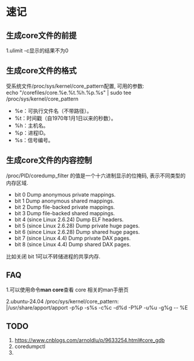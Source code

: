 # 速记  

## 生成core文件的前提  
1.ulimit -c显示的结果不为0  

## 生成core文件的格式  
受系统文件/proc/sys/kernel/core_pattern配置, 可用的参数:  
echo "/corefiles/core.%e.%t.%h.%p.%s" | sudo tee /proc/sys/kernel/core_pattern  

- %e：可执行文件名（不带路径）。
- %t：时间戳（自1970年1月1日以来的秒数）。
- %h：主机名。
- %p：进程ID。
- %s：信号编号。

## 生成core文件的内容控制  
/proc/PID/coredump_filter 的值是一个十六进制显示的位掩码, 表示不同类型的内存区域.  
 - bit 0  Dump anonymous private mappings.
 - bit 1  Dump anonymous shared mappings.
 - bit 2  Dump file-backed private mappings.
 - bit 3  Dump file-backed shared mappings.
 - bit 4 (since Linux 2.6.24) Dump ELF headers.
 - bit 5 (since Linux 2.6.28) Dump private huge pages.
 - bit 6 (since Linux 2.6.28) Dump shared huge pages.
 - bit 7 (since Linux 4.4)    Dump private DAX pages.
 - bit 8 (since Linux 4.4)    Dump shared DAX pages.

比如关闭 bit 1可以不转储进程的共享内存.  


## FAQ  
1.可以使用命令**man core**查看 core 相关的man手册页  

2.ubuntu-24.04 /proc/sys/kernel/core_pattern:  
|/usr/share/apport/apport -p%p -s%s -c%c -d%d -P%P -u%u -g%g -- %E  

## TODO  
1. https://www.cnblogs.com/arnoldlu/p/9633254.html#core_gdb  
2. coredumpctl  
3. 
